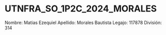 # UTNFRA_SO_1P2C_2024_MORALES

Nombre:  Matias Ezequiel
Apellido: Morales Bautista
Legajo: 117878
División: 314
